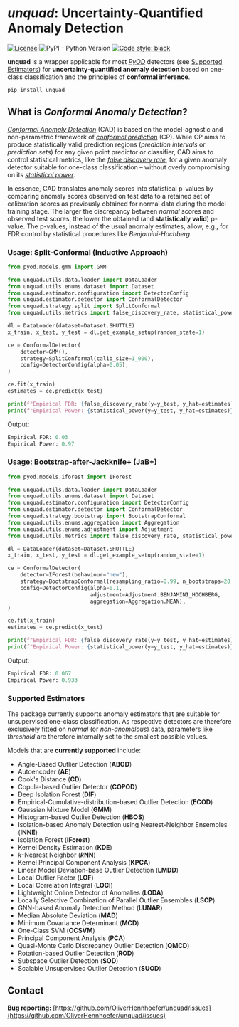 # *unquad*: Uncertainty-Quantified Anomaly Detection

[![License](https://img.shields.io/badge/License-BSD_3--Clause-blue.svg)](https://opensource.org/licenses/BSD-3-Clause) ![PyPI - Python Version](https://img.shields.io/pypi/pyversions/unquad)
[![Code style: black](https://img.shields.io/badge/code%20style-black-000000.svg)](https://github.com/psf/black)

**unquad** is a wrapper applicable for most [*PyOD*](https://pyod.readthedocs.io/en/latest/) detectors (see [Supported Estimators](#supported-estimators)) for
**uncertainty-quantified anomaly detection** based on one-class classification and the principles of **conformal inference**.

```sh
pip install unquad
```

## What is *Conformal Anomaly Detection*?

[*Conformal Anomaly Detection*](https://www.diva-portal.org/smash/get/diva2:690997/FULLTEXT02.pdf) (CAD) is based on the
model-agnostic and non-parametric framework of [*conformal prediction*](https://en.wikipedia.org/wiki/Conformal_prediction#:~:text=Conformal%20prediction%20(CP)%20is%20a,assuming%20exchangeability%20of%20the%20data.) (CP).
While CP aims to produce statistically valid prediction regions (*prediction intervals* or *prediction sets*) for any
given point predictor or classifier, CAD aims to control statistical metrics, like the [*false discovery rate*](https://en.wikipedia.org/wiki/False_discovery_rate),
for a given anomaly detector suitable for one-class classification – without overly compromising on its
[*statistical power*](https://en.wikipedia.org/wiki/Power_of_a_test).

In essence, CAD translates anomaly scores into statistical p-values by comparing anomaly scores observed on test data to a retained set of calibration
scores as previously obtained for normal data during the model training stage.
The larger the discrepancy between *normal* scores and observed test scores, the lower the obtained (and **statistically valid**) p-value.
The p-values, instead of the usual anomaly estimates, allow, e.g., for FDR control by statistical procedures like *Benjamini-Hochberg*.


### Usage: Split-Conformal (Inductive Approach)

```python
from pyod.models.gmm import GMM

from unquad.utils.data.loader import DataLoader
from unquad.utils.enums.dataset import Dataset
from unquad.estimator.configuration import DetectorConfig
from unquad.estimator.detector import ConformalDetector
from unquad.strategy.split import SplitConformal
from unquad.utils.metrics import false_discovery_rate, statistical_power

dl = DataLoader(dataset=Dataset.SHUTTLE)
x_train, x_test, y_test = dl.get_example_setup(random_state=1)

ce = ConformalDetector(
    detector=GMM(),
    strategy=SplitConformal(calib_size=1_000),
    config=DetectorConfig(alpha=0.05),
)

ce.fit(x_train)
estimates = ce.predict(x_test)

print(f"Empirical FDR: {false_discovery_rate(y=y_test, y_hat=estimates)}")
print(f"Empirical Power: {statistical_power(y=y_test, y_hat=estimates)}")
```

Output:
```python
Empirical FDR: 0.03
Empirical Power: 0.97
```

### Usage: Bootstrap-after-Jackknife+ (JaB+)

```python
from pyod.models.iforest import IForest

from unquad.utils.data.loader import DataLoader
from unquad.utils.enums.dataset import Dataset
from unquad.estimator.configuration import DetectorConfig
from unquad.estimator.detector import ConformalDetector
from unquad.strategy.bootstrap import BootstrapConformal
from unquad.utils.enums.aggregation import Aggregation
from unquad.utils.enums.adjustment import Adjustment
from unquad.utils.metrics import false_discovery_rate, statistical_power

dl = DataLoader(dataset=Dataset.SHUTTLE)
x_train, x_test, y_test = dl.get_example_setup(random_state=1)

ce = ConformalDetector(
    detector=IForest(behaviour="new"),
    strategy=BootstrapConformal(resampling_ratio=0.99, n_bootstraps=20, plus=True),
    config=DetectorConfig(alpha=0.1,
                          adjustment=Adjustment.BENJAMINI_HOCHBERG,
                          aggregation=Aggregation.MEAN),
)

ce.fit(x_train)
estimates = ce.predict(x_test)

print(f"Empirical FDR: {false_discovery_rate(y=y_test, y_hat=estimates)}")
print(f"Empirical Power: {statistical_power(y=y_test, y_hat=estimates)}")
```

Output:
```python
Empirical FDR: 0.067
Empirical Power: 0.933
```

### Supported Estimators

The package currently supports anomaly estimators that are suitable for unsupervised one-class classification. As respective
detectors are therefore exclusively fitted on *normal* (or *non-anomalous*) data, parameters like *threshold* are therefore internally
set to the smallest possible values.

Models that are **currently supported** include:

* Angle-Based Outlier Detection (**ABOD**)
* Autoencoder (**AE**)
* Cook's Distance (**CD**)
* Copula-based Outlier Detector (**COPOD**)
* Deep Isolation Forest (**DIF**)
* Empirical-Cumulative-distribution-based Outlier Detection (**ECOD**)
* Gaussian Mixture Model (**GMM**)
* Histogram-based Outlier Detection (**HBOS**)
* Isolation-based Anomaly Detection using Nearest-Neighbor Ensembles (**INNE**)
* Isolation Forest (**IForest**)
* Kernel Density Estimation (**KDE**)
* *k*-Nearest Neighbor (***k*NN**)
* Kernel Principal Component Analysis (**KPCA**)
* Linear Model Deviation-base Outlier Detection (**LMDD**)
* Local Outlier Factor (**LOF**)
* Local Correlation Integral (**LOCI**)
* Lightweight Online Detector of Anomalies (**LODA**)
* Locally Selective Combination of Parallel Outlier Ensembles (**LSCP**)
* GNN-based Anomaly Detection Method (**LUNAR**)
* Median Absolute Deviation (**MAD**)
* Minimum Covariance Determinant (**MCD**)
* One-Class SVM (**OCSVM**)
* Principal Component Analysis (**PCA**)
* Quasi-Monte Carlo Discrepancy Outlier Detection (**QMCD**)
* Rotation-based Outlier Detection (**ROD**)
* Subspace Outlier Detection (**SOD**)
* Scalable Unsupervised Outlier Detection (**SUOD**)

## Contact
**Bug reporting:** [https://github.com/OliverHennhoefer/unquad/issues](https://github.com/OliverHennhoefer/unquad/issues)
